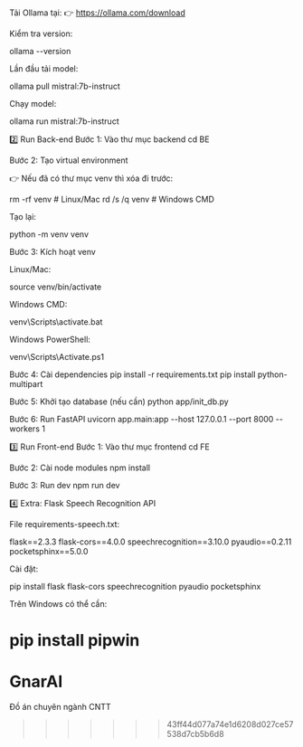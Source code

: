 Tải Ollama tại: 👉 https://ollama.com/download

Kiểm tra version:

ollama --version


Lần đầu tải model:

ollama pull mistral:7b-instruct


Chạy model:

ollama run mistral:7b-instruct

2️⃣ Run Back-end
Bước 1: Vào thư mục backend
cd BE

Bước 2: Tạo virtual environment

👉 Nếu đã có thư mục venv thì xóa đi trước:

rm -rf venv   # Linux/Mac
rd /s /q venv # Windows CMD


Tạo lại:

python -m venv venv

Bước 3: Kích hoạt venv

Linux/Mac:

source venv/bin/activate


Windows CMD:

venv\Scripts\activate.bat


Windows PowerShell:

venv\Scripts\Activate.ps1

Bước 4: Cài dependencies
pip install -r requirements.txt
pip install python-multipart

Bước 5: Khởi tạo database (nếu cần)
python app/init_db.py

Bước 6: Run FastAPI
uvicorn app.main:app --host 127.0.0.1 --port 8000 --workers 1

3️⃣ Run Front-end
Bước 1: Vào thư mục frontend
cd FE

Bước 2: Cài node modules
npm install

Bước 3: Run dev
npm run dev

4️⃣ Extra: Flask Speech Recognition API

File requirements-speech.txt:

flask==2.3.3
flask-cors==4.0.0
speechrecognition==3.10.0
pyaudio==0.2.11
pocketsphinx==5.0.0


Cài đặt:

pip install flask flask-cors speechrecognition pyaudio pocketsphinx


Trên Windows có thể cần:

pip install pipwin
=======
# GnarAI
Đồ án chuyên ngành CNTT
>>>>>>> 43ff44d077a74e1d6208d027ce57538d7cb5b6d8
